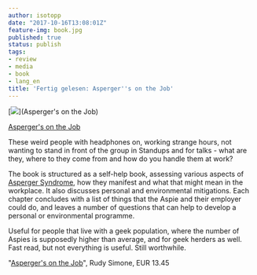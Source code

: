 ```yaml
---
author: isotopp
date: "2017-10-16T13:08:01Z"
feature-img: book.jpg
published: true
status: publish
tags:
- review
- media
- book
- lang_en
title: 'Fertig gelesen: Asperger''s on the Job'
---
```

[![](https://blog.koehntopp.info/uploads/2017/10/as-on-the-job-194x300.jpg)](Asperger's on the Job)

[Asperger's on the Job](https://www.amazon.de/Aspergers-Job-Must-Have-Functioning-Employers-ebook/dp/B00TZN9OF0)

These weird people with headphones on, working strange hours,
not wanting to stand in front of the group in Standups and for
talks - what are they, where to they come from and how do you
handle them at work?

The book is structured as a self-help book, assessing various aspects of
[Asperger Syndrome](https://en.wikipedia.org/wiki/Asperger_syndrome),
how they manifest and what that might mean in the workplace. It
also discusses personal and environmental mitigations. Each
chapter concludes with a list of things that the Aspie and their
employer could do, and leaves a number of questions that can
help to develop a personal or environmental programme.

Useful for people that live with a geek population, where the
number of Aspies is supposedly higher than average, and for geek
herders as well. Fast read, but not everything is useful. Still
worthwhile.

"[Asperger's on the Job](https://www.amazon.de/Aspergers-Job-Must-Have-Functioning-Employers-ebook/dp/B00TZN9OF0)",
Rudy Simone, EUR 13.45
